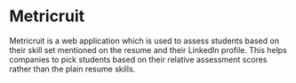 Metricruit
==========

Metricruit is a web application which is used to assess students based on their skill set mentioned on the resume and their LinkedIn profile. This helps companies to pick students based on their relative assessment scores rather than the plain resume skills.
